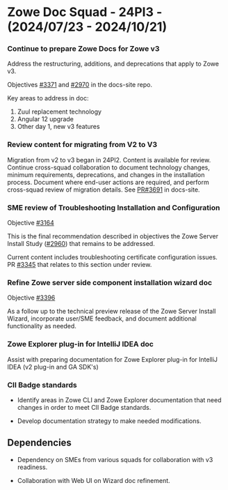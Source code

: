 # Zowe Doc Squad - 24PI3 - (2024/07/23 - 2024/10/21)

### Continue to prepare Zowe Docs for Zowe v3 

Address the restructuring, additions, and deprecations that apply to Zowe v3.

Objectives [#3371](https://github.com/zowe/docs-site/issues/3371) and  [#2970](https://github.com/zowe/docs-site/issues/2970) in the docs-site repo. 

Key areas to address in doc:
1. Zuul replacement technology
2. Angular 12 upgrade
3. Other day 1, new v3 features

### Review content for migrating from V2 to V3

Migration from v2 to v3 began in 24PI2. Content is available for review. Continue cross-squad collaboration to document technology changes, minimum requirements, deprecations, and changes in the installation process. Document where end-user actions are required, and perform cross-squad review of migration details.
See [PR#3691](https://github.com/zowe/docs-site/pull/3691) in docs-site.

### SME review of Troubleshooting Installation and Configuration 

Objective [#3164](https://github.com/zowe/docs-site/issues/3164) 

This is the final recommendation described in objectives the Zowe Server Install Study ([#2960](https://github.com/zowe/docs-site/issues/2960)) that remains to be addressed.

Current content includes troubleshooting certificate configuration issues.
PR [#3345](https://github.com/zowe/docs-site/pull/3345) that relates to this section under review.

### Refine Zowe server side component installation wizard doc 

Objective [#3396](https://github.com/zowe/docs-site/issues/3396)

As a follow up to the technical preview release of the Zowe Server Install Wizard, incorporate user/SME feedback, and document additional functionality as needed.

### Zowe Explorer plug-in for IntelliJ IDEA doc

Assist with preparing documentation for Zowe Explorer plug-in for IntelliJ IDEA (v2 plug-in and GA SDK's)

### CII Badge standards

- Identify areas in Zowe CLI and Zowe Explorer documentation that need changes in order to meet  CII Badge standards.

- Develop documentation strategy to make needed modifications.

## Dependencies

* Dependency on SMEs from various squads for collaboration with v3 readiness.

* Collaboration with Web UI on Wizard doc refinement.



